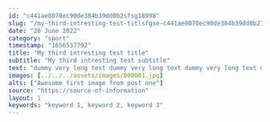 ```yaml
---
id: "c441ae8070ec90de384b39dd0b2sfsg18998"
slug: "/my-third-intresting-test-titlsfgse-c441ae8070ec90de384b39dd0b218998"
date: "20 June 2022"
category: "sport"
timestamp: "1656537792"
title: "My third intresting test title"
subtitle: "My third intresting test subtitle"
text: "dummy very long text dummy very long text dummy very long text dummy very long text dummy very long text dummy very long text dummy very long text dummy very long text dummy very long text dummy very long text dummy very long text dummy very long text dummy very long text dummy very long text dummy very long text dummy very long text "
images: [../../../assets/images/000001.jpg]
alts: ["Awesome first image from post one"]
source: "https://source-of-information"
layout: 1
keywords: "keyword 1, keyword 2, keyword 3"
---
```

